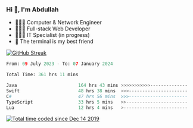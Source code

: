 <h3>Hi 👋, I'm Abdullah</h3>

- 👷🏼‍♂️ Computer & Network Engineer
- 👨🏻‍💻 Full-stack Web Developer
- 👨🏻‍💻 IT Specialist (in progress)
- 🖤 The terminal is my best friend

[![GitHub Streak](https://streak-stats.demolab.com?user=al3bad&theme=transparent&date_format=j%20M%5B%20Y%5D)](https://git.io/streak-stats)

<!--START_SECTION:waka-->

```python
From: 09 July 2023 - To: 07 January 2024

Total Time: 361 hrs 11 mins

Java                       164 hrs 43 mins >>>>>>>>>>>--------------   45.36 %
Swift                      48 hrs 38 mins  >>>----------------------   13.39 %
C#                         47 hrs 56 mins  >>>----------------------   13.20 %
TypeScript                 33 hrs 5 mins   >>-----------------------   09.11 %
Lua                        12 hrs 4 mins   >------------------------   03.32 %
```

<!--END_SECTION:waka-->

<p>
  <a href="https://wakatime.com/@ce2a2aac-0d6b-4d65-b864-8a4bcaf12967"><img src="https://wakatime.com/badge/user/ce2a2aac-0d6b-4d65-b864-8a4bcaf12967.svg" alt="Total time coded since Dec 14 2019" /></a>
</p>
